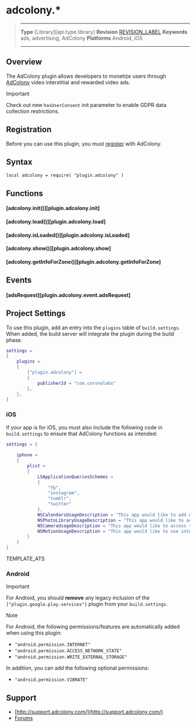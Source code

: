 # adcolony.*

> --------------------- ------------------------------------------------------------------------------------------
> __Type__              [Library][api.type.library]
> __Revision__          [REVISION_LABEL](REVISION_URL)
> __Keywords__          ads, advertising, AdColony
> __Platforms__			Android, iOS
> --------------------- ------------------------------------------------------------------------------------------

## Overview

The AdColony plugin allows developers to monetize users through [AdColony](http://www.adcolony.com) video interstitial and rewarded video ads.

<div class="guide-notebox-imp">
<div class="notebox-title-imp">Important</div>

Check out new `hasUserConsent`  init parameter to enable GDPR data collection restrictions.

</div>


## Registration

Before you can use this plugin, you must [register](https://www.adcolony.com ) with AdColony.


## Syntax

	local adcolony = require( "plugin.adcolony" )


## Functions

#### [adcolony.init()][plugin.adcolony.init]

#### [adcolony.load()][plugin.adcolony.load]

#### [adcolony.isLoaded()][plugin.adcolony.isLoaded]

#### [adcolony.show()][plugin.adcolony.show]

#### [adcolony.getInfoForZone()][plugin.adcolony.getInfoForZone]


## Events

#### [adsRequest][plugin.adcolony.event.adsRequest]


## Project Settings

To use this plugin, add an entry into the `plugins` table of `build.settings`. When added, the build server will integrate the plugin during the build phase.

``````lua
settings =
{
	plugins =
	{
		["plugin.adcolony"] =
		{
			publisherId = "com.coronalabs"
		},
	},
}
``````

### iOS

If your app is for iOS, you must also include the following code in `build.settings` to ensure that AdColony functions as intended:

``````lua
settings = {
 
	iphone =
	{
		plist =
		{
			LSApplicationQueriesSchemes =
			{
				"fb",
				"instagram",
				"tumblr",
				"twitter"
			},
			NSCalendarsUsageDescription = "This app would like to add events to the calendar.",
			NSPhotoLibraryUsageDescription = "This app would like to access the photo library.",
			NSCameraUsageDescription = "This app would like to access the camera.",
			NSMotionUsageDescription = "This app would like to use interactive ad controls."
		}
	}
}
``````

<!--- Include ATS "override" template block --->
TEMPLATE_ATS
<!--- --->

### Android

<div class="guide-notebox-imp">
<div class="notebox-title-imp">Important</div>

For Android, you should __remove__ any legacy inclusion of the `["plugin.google.play.services"]` plugin from your `build.settings`.

</div>

<div class="guide-notebox">
<div class="notebox-title">Note</div>

For Android, the following permissions/features are automatically added when using this plugin:

* `"android.permission.INTERNET"`
* `"android.permission.ACCESS_NETWORK_STATE"`
* `"android.permission.WRITE_EXTERNAL_STORAGE"`

In addition, you can add the following optional permissions:

* `"android.permission.VIBRATE"`

</div>


## Support

* [http://support.adcolony.com/](http://support.adcolony.com/)
* [Forums](https://forums.solar2d.com/c/corona/monetization-in-app-purchases-ads-etc/42)
